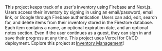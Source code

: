 This project keeps track of a user's inventory using Firebase and Next.js. Users access their inventory by signing in using an email/password, email link, or Google through Firebase authentication. Users can add, edit, search for, and delete items from their inventory stored in the Firestore database. Each item contains a name, an optional expiration date, and an optional notes section. Even if the user continues as a guest, they can sign in and save their progress at any time. This project uses Vercel for CI/CD deployment. Explore this project at [Inventory Management](https://inventory-management-9q9w8gcr5-sydney-baos-projects.vercel.app/)!

